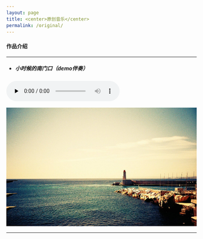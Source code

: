 ```yaml
---
layout: page
title: <center>原创音乐</center>
permalink: /original/
---
```


#### 作品介绍

---  


* ##### 小时候的南门口（demo伴奏）  
<audio id="audio" controls="" preload="none"><source id="mp3" src="/assets/audio/nanmen.mp3">     

  
![example](/assets/images/original/example.jpg)
  
---
